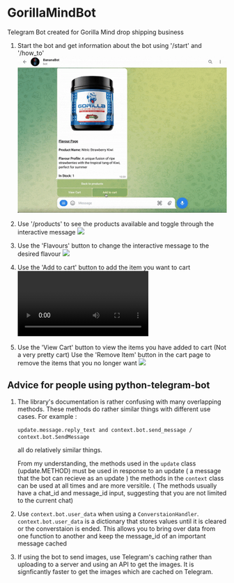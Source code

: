 # GorillaMindBot
Telegram Bot created for Gorilla Mind drop shipping business

1. Start the bot and get information about the bot using '/start' and '/how_to'
![](https://github.com/jamestorivor/GorillaMindBot/blob/main/Add_to_cart-ezgif.com-optimize.gif)

2. Use '/products' to see the products available and toggle through the interactive message
![](https://github.com/jamestorivor/GorillaMindBot/assets/101387980/3875473c-9191-4f7d-b3f2-efb8af963714)

3. Use the 'Flavours' button to change the interactive message to the desired flavour
![](https://github.com/jamestorivor/GorillaMindBot/assets/101387980/4d682622-f823-4471-86b7-646bbde234e5)

4. Use the 'Add to cart' button to add the item you want to cart
![](https://github.com/jamestorivor/GorillaMindBot/blob/main/GorillaMindBotGithub/Add_to_cart.mp4)

5. Use the 'View Cart' button to view the items you have added to cart (Not a very pretty cart)
   Use the 'Remove Item' button in the cart page to remove the items that you no longer want
![](https://github.com/jamestorivor/GorillaMindBot/assets/101387980/e31826c0-d782-43da-9860-9eea93aee908)



## Advice for people using python-telegram-bot
1. The library's documentation is rather confusing with many overlapping methods. These methods do rather similar things with different use cases.
   For example :
   ```
   update.message.reply_text and context.bot.send_message / context.bot.SendMessage
   ```
   all do relatively similar things.

   From my understanding,
   the methods used in the `update` class (update.METHOD) must be used in response to an update ( a message that the bot can recieve as an update )
   the methods in the `context` class can be used at all times and are more versitile. ( The methods usually have a chat_id and message_id input, suggesting that you are not limited to the current chat)

2. Use `context.bot.user_data` when using a `ConverstaionHandler`. `context.bot.user_data` is a dictionary that stores values until it is cleared or the converstaion is ended.
  This allows you to bring over data from one function to another and keep the message_id of an important message cached

3. If using the bot to send images, use Telegram's caching rather than uploading to a server and using an API to get the images. It is signficantly faster to get the images which are cached on Telegram.





